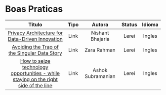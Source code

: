 # Boas Praticas

|Titulo|Tipo|Autora|Status| Idioma |
| :-------------: | :----------: | :-------------: | :----------: | :----------: |
|[Privacy Architecture for Data-Driven Innovation](https://www.infoq.com/articles/data-driven-privacy-architecture/?utm_source=email&utm_medium=editorial&utm_campaign=ArchitectNL&utm_content=02282020)|Link|Nishant Bhajaria|Lerei|Ingles|
|[Avoiding the Trap of the Singular Data Story](https://botpopuli.net/avoiding-the-trap-of-the-singular-data-story)|Link|Zara Rahman|Lerei|Ingles|
|[How to seize technology opportunities - while staying on the right side of the line](https://www.thoughtworks.com/insights/blog/how-seize-technology-opportunities-while-staying-right-side-line?utm_source=twitter&utm_medium=social&utm_campaign=ttt)|Link|Ashok Subramanian|Lerei|Ingles|
